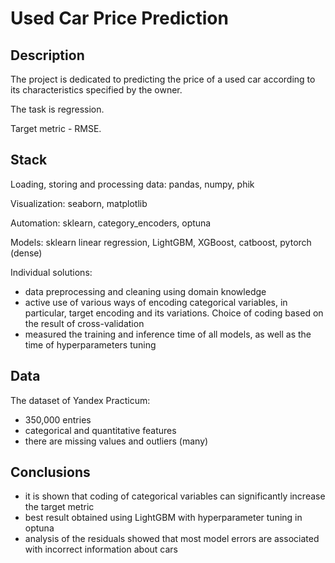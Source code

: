 # Used Car Price Prediction

## Description

The project is dedicated to predicting the price of a used car according to its characteristics specified by the owner.

The task is regression.

Target metric - RMSE.

## Stack

Loading, storing and processing data: pandas, numpy, phik

Visualization: seaborn, matplotlib

Automation: sklearn, category_encoders, optuna

Models: sklearn linear regression, LightGBM, XGBoost, catboost, pytorch (dense)

Individual solutions:

- data preprocessing and cleaning using domain knowledge
- active use of various ways of encoding categorical variables, in particular, target encoding and its variations. Choice of coding based on the result of cross-validation
- measured the training and inference time of all models, as well as the time of hyperparameters tuning

## Data

The dataset of Yandex Practicum:

- 350,000 entries
- categorical and quantitative features
- there are missing values and outliers (many)

## Conclusions
- it is shown that coding of categorical variables can significantly increase the target metric
- best result obtained using LightGBM with hyperparameter tuning in optuna
- analysis of the residuals showed that most model errors are associated with incorrect information about cars